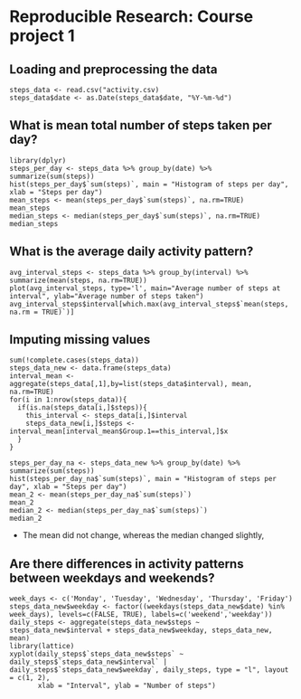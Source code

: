 # Reproducible Research: Course project 1
## Loading and preprocessing the data
```{r, echo = TRUE}
steps_data <- read.csv("activity.csv)
steps_data$date <- as.Date(steps_data$date, "%Y-%m-%d")
```
## What is mean total number of steps taken per day?
```{r, echo = TRUE}
library(dplyr)
steps_per_day <- steps_data %>% group_by(date) %>% summarize(sum(steps))
hist(steps_per_day$`sum(steps)`, main = "Histogram of steps per day", xlab = "Steps per day")
mean_steps <- mean(steps_per_day$`sum(steps)`, na.rm=TRUE)
mean_steps
median_steps <- median(steps_per_day$`sum(steps)`, na.rm=TRUE)
median_steps
```
## What is the average daily activity pattern?
```{r, echo = TRUE}
avg_interval_steps <- steps_data %>% group_by(interval) %>% summarize(mean(steps, na.rm=TRUE))
plot(avg_interval_steps, type='l', main="Average number of steps at interval", ylab="Average number of steps taken")
avg_interval_steps$interval[which.max(avg_interval_steps$`mean(steps, na.rm = TRUE)`)]
```
## Imputing missing values
```{r, echo = TRUE}
sum(!complete.cases(steps_data))
steps_data_new <- data.frame(steps_data)
interval_mean <- aggregate(steps_data[,1],by=list(steps_data$interval), mean, na.rm=TRUE)
for(i in 1:nrow(steps_data)){
  if(is.na(steps_data[i,]$steps)){
    this_interval <- steps_data[i,]$interval
    steps_data_new[i,]$steps <- interval_mean[interval_mean$Group.1==this_interval,]$x
  }
}

steps_per_day_na <- steps_data_new %>% group_by(date) %>% summarize(sum(steps))
hist(steps_per_day_na$`sum(steps)`, main = "Histogram of steps per day", xlab = "Steps per day")
mean_2 <- mean(steps_per_day_na$`sum(steps)`)
mean_2
median_2 <- median(steps_per_day_na$`sum(steps)`)
median_2
```
- The mean did not change, whereas the median changed slightly,
## Are there differences in activity patterns between weekdays and weekends?
```{r, echo = TRUE}
week_days <- c('Monday', 'Tuesday', 'Wednesday', 'Thursday', 'Friday')
steps_data_new$weekday <- factor((weekdays(steps_data_new$date) %in% week_days), levels=c(FALSE, TRUE), labels=c('weekend','weekday'))
daily_steps <- aggregate(steps_data_new$steps ~ steps_data_new$interval + steps_data_new$weekday, steps_data_new, mean)
library(lattice)
xyplot(daily_steps$`steps_data_new$steps` ~ daily_steps$`steps_data_new$interval` | daily_steps$`steps_data_new$weekday`, daily_steps, type = "l", layout = c(1, 2), 
       xlab = "Interval", ylab = "Number of steps")

```